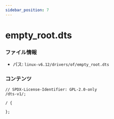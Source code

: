 ```yaml
---
sidebar_position: 7
---
```

# empty_root.dts

### ファイル情報

- パス: `linux-v6.12/drivers/of/empty_root.dts`

### コンテンツ

```dts
// SPDX-License-Identifier: GPL-2.0-only
/dts-v1/;

/ {

};

```

